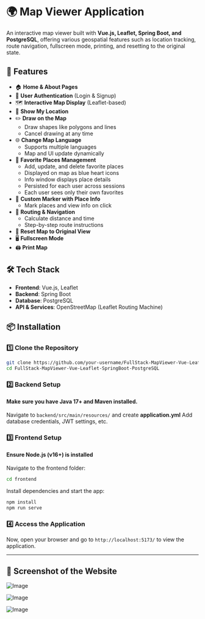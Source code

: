 # 🌍 Map Viewer Application

An interactive map viewer built with **Vue.js, Leaflet, Spring Boot, and PostgreSQL**, offering various geospatial features such as location tracking, route navigation, fullscreen mode, printing, and resetting to the original state.

## 🚀 Features

- 🏠 **Home & About Pages**  
- 🔑 **User Authentication** (Login & Signup)  
- 🗺 **Interactive Map Display** (Leaflet-based)  
- 📌 **Show My Location**  
- ✏️ **Draw on the Map**  
  - Draw shapes like polygons and lines  
  - Cancel drawing at any time  
- 🌐 **Change Map Language**  
  - Supports multiple languages  
  - Map and UI update dynamically  
- 💙 **Favorite Places Management**  
  - Add, update, and delete favorite places  
  - Displayed on map as blue heart icons  
  - Info window displays place details  
  - Persisted for each user across sessions  
  - Each user sees only their own favorites  
- 📍 **Custom Marker with Place Info**  
  - Mark places and view info on click  
- 📏 **Routing & Navigation**  
  - Calculate distance and time  
  - Step-by-step route instructions  
- 🔄 **Reset Map to Original View**  
- 🖥 **Fullscreen Mode**  
- 🖨 **Print Map**

## 🛠 Tech Stack

- **Frontend**: Vue.js, Leaflet  
- **Backend**: Spring Boot  
- **Database**: PostgreSQL  
- **API & Services**: OpenStreetMap (Leaflet Routing Machine)  

## 📦 Installation

### 1️⃣ Clone the Repository
```sh
git clone https://github.com/your-username/FullStack-MapViewer-Vue-Leaflet-SpringBoot-PostgreSQL.git
cd FullStack-MapViewer-Vue-Leaflet-SpringBoot-PostgreSQL
```
### 2️⃣ Backend Setup  
#### Make sure you have Java 17+ and Maven installed.

Navigate to `backend/src/main/resources/` and create **application.yml** 
Add database credentials, JWT settings, etc.

### 3️⃣ Frontend Setup
#### Ensure Node.js (v16+) is installed
Navigate to the frontend folder:
```sh
cd frontend
```

Install dependencies and start the app:
```sh
npm install
npm run serve
```


### 4️⃣ Access the Application
Now, open your browser and go to `http://localhost:5173/` to view the application.

---
## 📸 Screenshot of the Website

![Image](https://github.com/user-attachments/assets/f03a9f36-e0e4-4c29-a5c0-b6bbeb348906)

![Image](https://github.com/user-attachments/assets/14465009-9a50-4aac-ba0f-9a02a9dbf91e)

![Image](https://github.com/user-attachments/assets/2c27d85c-3662-4aae-8050-1ffd8d57502e)
